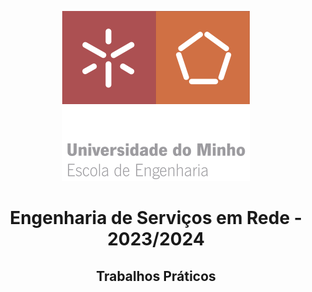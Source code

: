 <p align="center">
  <img src="https://github.com/Duarte0903/DSS_UMinho/blob/main/EEUMLOGO.png"/>
</p>

<h1 align="center">Engenharia de Serviços em Rede - 2023/2024</h1>
<h2 align="center">Trabalhos Práticos</h2>
